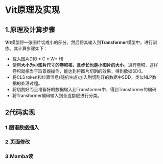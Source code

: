 # Vit原理及实现

## 1.原理及计算步骤

**Vit**模型将一张图片切成小的部分，然后将其输入到**Transformer**模型中，进行训练。其计算步骤如下：

- 载入图片D(B * C * W* H)
- 使用**大小为小图片尺寸的卷积核，且步长也是小图片的大小**，进行卷积，这样卷积就相当于取景器操作，能达到将图片切割的效果，得到数据SD()。
- 将CLS token和位置信息(随机生成)加入到切割好的数据中SDD，类似NLP数据的处理过程。
- 将切割好而且准备好的数据输入到Transformer中，得到Transformer的编码
- 将Transformer编码输入到全连接层进行分类。

## 2代码实现

### 1.图谱数据插入

### 2.页面修改

### 3.Mamba读




